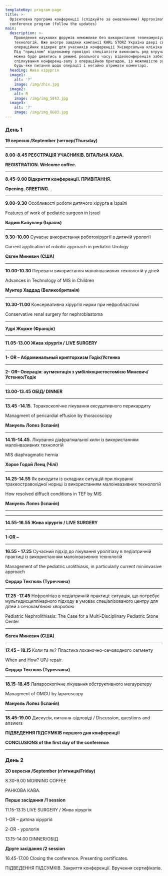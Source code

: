 ```yaml
---
templateKey: program-page
title: >-
  Орієнтовна програма конференції (слідкуйте за оновленнями) Approximate
  conference program (follow the updates)
main:
  description: >-
    Проведення наукових форумів неможливе без використання телекомуніуаційних
    технологій. Вже вкотре завдяки компанії KARL STORZ Україна двері своїх
    операційних відкриє для учасників конференції Універсальна клініка "Оберіг".
    Під "прицілом" відеокамер провідні спеціалісти виконають ряд втручань, які
    можна буде дивитись в режимі реального часу; відеоконференція забезпечить
    спілкування конференц-залу з операційною бригадою, із можливістю задати
    будь-яке питання щодо операції і негайно отримати коментарі.
  heading: Жива хірургія
  image1:
    alt: '?'
    image: /img/zhiv.jpg
  image2:
    alt: Я
    image: /img/img_5843.jpg
  image3:
    alt: '?'
    image: /img/img_6683.jpg
---
```

### День 1

**19 вересня /September (четвер/Thursday)**

****

**8.00-8.45 РЕЄСТРАЦІЯ УЧАСНИКІВ. ВІТАЛЬНА КАВА.**

**REGISTRATION. Welcome coffee.** 

****

**8.45-9.00 Відкриття конференції. ПРИВІТАННЯ.** 

**Opening. GREETING.** 

****

**9.00-9.30** Особливості роботи дитячого хірурга в Ізраїлі

Features of work of pediatric surgeon in Israel

**Вадим Капуллер (Ізраїль)**

****

**9.30-10.00** Сучасне використання роботохірургії в дитячій урології

Current application of robotic approach in pediatric Urology 

**Євген Миневич (США)**

****

**10.00-10.30** Переваги використання малоінвазивних технологій у дітей

Advances in Technology of MIS in Children

**Мунтер Хаддад (Великобританія)**

****

**10.30-11.00** Консервативна хірургія нирки при нефробластомі

Conservative renal surgery for nephroblastoma ****

**Удрі Жорже (Франція)**

****

**11.05-13.00 Жива хірургія / LIVE SURGERY**

****

**1-	OR – Абдоминальный крипторхизм  Годік/Устенко**

****

**2- OR– Операція: аугментація з умбілікоцистостомією  Миневич/Устенко/Годік**

****

**13.00-13.45 ОБІД/ DINNER** 

****

**13.45 -14.15.** Торакоскопічне лікування ексудативного перикардиту 

Managment of pericardial effusion by thoracoscopy 

**Мануель Лопез (Іспанія)**

****

**14.15-14.45.** Лікування діафрагмальної кили із використанням малоінвазивних технологій

MIS diaphragmatic hernia 

**Хорхе Годой Ленц (Чілі)**

****

**14.25-14.55** Як виходити із складних ситуацій при лікуванні трахеостравохідної нориці із використанням малоінвазивних технологій

How resolved diffuclt conditions in TEF by MIS

**Мануель Лопез (Іспанія)**

****

****

**14.55-16.55 Жива хірургія / LIVE SURGERY**

****

**1-OR –** 

****

**16.55 - 17.25** Сучасний підхід до лікування уролітіазу в педіатричній практиці із використанням малоінвазивних технологій

Management of the pediatric urolithiasis, in particularly current miniinvasive approach 

**Сердар Текгюль (Туреччина)**

****

**17.25 -17.45** Нефролітіаз в педіатричній практиці: ситуація, що потребує мультидисциплінарного підходу в умовах спеціалізованого центру для дітей з сечокам’яною хворобою 

Pediatric Nephrolithiasis: The Case for a Multi-Disciplinary Pediatric Stone Center ****

**Євген Миневич (США)**

****

**17.45 – 18.15** Коли та як? Пластика лоханочно-сечоводного сегменту

When and How? UPJ repair. 

**Сердар Текгюль (Туреччина)**

****

**18.15–18.45** Лапароскопічне лікування обструктивного мегауретеру

Managment of OMGU by laparoscopy 

**Мануель Лопез (Іспанія)**

****

**18.45-19.00** Дискусія, питання-відповіді / Discussion, questions and answers



**ПІДВЕДЕННЯ ПІДСУМКІВ першого дня конференції**

**CONCLUSIONS of the first day of the conference**

****

### День 2

**20 вересня /September  (п’ятниця/Friday)**

8.30-9.00 MORNING COFFEE

РАНКОВА КАВА.

**Перше засідання /1 session**

11.15-13.15 LIVE SURGERY / Жива хірургія

1-OR – дитяча хірургія

2-OR - урологія

13.15-14.00 DINNER/ОБІД

**Друге засідання /2 session**

16.45-17.00 Closing the conference. Presenting certificates.

ПІДВЕДЕННЯ ПІДСУМКІВ. Закриття конференції. Вручення сертифікатів.
